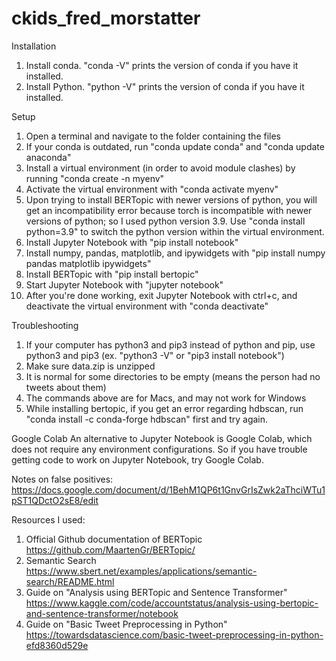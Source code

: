 # ckids_fred_morstatter
Installation
1. Install conda.  "conda -V" prints the version of conda if you have it installed.
2. Install Python.  "python -V" prints the version of conda if you have it installed.

Setup
1. Open a terminal and navigate to the folder containing the files
2. If your conda is outdated, run "conda update conda" and "conda update anaconda"
3. Install a virtual environment (in order to avoid module clashes) by running "conda create -n myenv"
4. Activate the virtual environment with "conda activate myenv"
5. Upon trying to install BERTopic with newer versions of python, you will get an incompatibility error because torch is incompatible with newer versions of python; so I used python version 3.9.  Use "conda install python=3.9" to switch the python version within the virtual environment.
6. Install Jupyter Notebook with "pip install notebook"
7. Install numpy, pandas, matplotlib, and ipywidgets with "pip install numpy pandas matplotlib ipywidgets"
9. Install BERTopic with "pip install bertopic"
10. Start Jupyter Notebook with "jupyter notebook"
11. After you're done working, exit Jupyter Notebook with ctrl+c, and deactivate the virtual environment with "conda deactivate"

Troubleshooting
1. If your computer has python3 and pip3 instead of python and pip, use python3 and pip3 (ex. "python3 -V" or "pip3 install notebook")
2. Make sure data.zip is unzipped
3. It is normal for some directories to be empty (means the person had no tweets about them)
4. The commands above are for Macs, and may not work for Windows
5. While installing bertopic, if you get an error regarding hdbscan, run "conda install -c conda-forge hdbscan" first and try again.

Google Colab
An alternative to Jupyter Notebook is Google Colab, which does not require any environment configurations.  So if you have trouble getting code to work on Jupyter Notebook, try Google Colab.

Notes on false positives:
https://docs.google.com/document/d/1BehM1QP6t1GnvGrIsZwk2aThciWTu1pST1QDctO2sE8/edit

Resources I used:
1. Official Github documentation of BERTopic
https://github.com/MaartenGr/BERTopic/
2. Semantic Search
https://www.sbert.net/examples/applications/semantic-search/README.html
3. Guide on "Analysis using BERTopic and Sentence Transformer"
https://www.kaggle.com/code/accountstatus/analysis-using-bertopic-and-sentence-transformer/notebook
4. Guide on "Basic Tweet Preprocessing in Python"
https://towardsdatascience.com/basic-tweet-preprocessing-in-python-efd8360d529e


